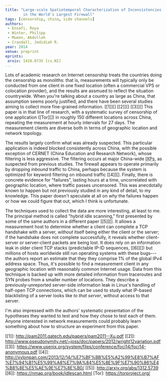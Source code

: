 ```yaml
---
title: "Large-scale Spatiotemporal Characterization of Inconsistencies
        in the World's Largest Firewall"
tags: [censorship, china, side channels]
authors:
 - Ensafi, Roya
 - Winter, Philipp
 - Mueen, Abdullah
 - Crandall, Jedidiah R.
year: 2014
venue: preprint
eprints:
 arxiv: 1410.0735 [cs.NI]
...
```


Lots of academic research on Internet censorship treats the countries
doing the censorship as monoliths: that is, measurements will
typically only be conducted from one client in one fixed location
(often a commercial VPS or colocation provider), and the results are
assmued to reflect the situation countrywide.  When you're talking
about a country as large as China, that assumption seems poorly
justified, and there have been several studies aiming to collect more
fine-grained information. [[1]][] [[2]][] [[3]][] This paper is in
that line of research, with a systematic survey of censorship of one
application ([Tor][]) in roughly 150 different locations across China,
repeating the measurement at hourly intervals for 27 days.  The
measurement clients are diverse both in terms of geographic location
and network topology.

The results largely confirm what was already suspected. This
particular application is indeed blocked consistently across China,
with the possible exception of CERNET (China Education and Research
Network), whose filtering is less aggressive.  The filtering occurs at
major China-wide <abbr title="Internet Exchange Points">IXPs</abbr>,
as suspected from previous studies.  The firewall appears to operate
primarily by dropping _inbound_ traffic to China, perhaps because the
system is optimized for keyword filtering on inbound traffic [[4]][].
Finally, there is concrete evidence for "failures", lasting hours at a
time, uncorrelated with geographic location, where traffic passes
uncensored.  This was anecdotally known to happen but not previously
studied in any kind of detail, to my knowledge.  This paper doesn't
speculate at all on *why* the failures happen or how we could figure
that out, which I think is unfortunate.

The techniques used to collect the data are more interesting, at least
to me.  The principal method is called "hybrid idle scanning," first
presented by some of the same authors in a different paper [[5]][].
It allows a measurement host to determine whether a client can
complete a TCP handshake with a server, *without* itself being either
the client or the server; if the handshake does not complete
successfully, it reveals whether client-server or server-client
packets are being lost.  It does rely on an information leak in older
client TCP stacks (predictable IP-ID sequences, [[6]][]) but millions
of hosts worldwide still run operating systems with these bugs---the
authors report an estimate that they they comprise 1% of the global
IPv4 address space.  Thus, it's possible to find a measurement client
in any geographic location with reasonably common Internet usage.
Data from this technique is backed up with more detailed information
from traceroutes and SYN probes from a smaller number of locations.
They describe a previously-unreported server-side information leak in
Linux's handling of half-open TCP connections, which can be used to
study what IP-based blacklisting of a server looks like *to that
server*, without access to that server.

I'm also impressed with the authors' systematic presentation of the
hypotheses they wanted to test and how they chose to test each of
them.  Anyone interested in network measurements could probably learn
something about how to structure an experiment from this paper.

[[1]]: http://pam2011.gatech.edu/papers/pam2011--Xu.pdf
[[2]]: http://www.pseudonymity.net/~joss/doc/papers/2012/wright12variation.pdf
[[3]]: https://www.usenix.org/system/files/conference/foci14/foci14-anonymous.pdf
[[4]]: http://xylonpan.com/2013/12/14/%E7%BF%BB%E5%A2%99%E8%B7%AF%E7%94%B1%E5%99%A8%E7%9A%84%E5%8E%9F%E7%90%86%E4%B8%8E%E5%AE%9E%E7%8E%B0/
[[5]]: http://arxiv.org/abs/1312.5739
[[6]]: https://nmap.org/book/idlescan.html
[Tor]: https://torproject.org/

